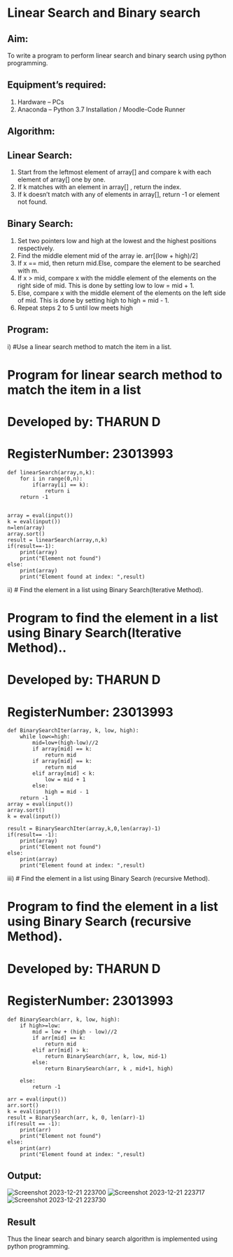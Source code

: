 # Linear Search and Binary search
## Aim:
To write a program to perform linear search and binary search using python programming.
## Equipment’s required:
1.	Hardware – PCs
2.	Anaconda – Python 3.7 Installation / Moodle-Code Runner
## Algorithm:
## Linear Search:
1.	Start from the leftmost element of array[] and compare k with each element of array[] one by one.
2.	If k matches with an element in array[] , return the index.
3.	If k doesn’t match with any of elements in array[], return -1 or element not found.
## Binary Search:
1.	Set two pointers low and high at the lowest and the highest positions respectively.
2.	Find the middle element mid of the array ie. arr[(low + high)/2]
3.	If x == mid, then return mid.Else, compare the element to be searched with m.
4.	If x > mid, compare x with the middle element of the elements on the right side of mid. This is done by setting low to low = mid + 1.
5.	Else, compare x with the middle element of the elements on the left side of mid. This is done by setting high to high = mid - 1.
6.	Repeat steps 2 to 5 until low meets high
## Program:
i)	#Use a linear search method to match the item in a list.
# Program for linear search method to match the item in a list
# Developed by: THARUN D
# RegisterNumber: 23013993
~~~
def linearSearch(array,n,k):
    for i in range(0,n):
        if(array[i] == k):
            return i
    return -1
            
    
array = eval(input())
k = eval(input())
n=len(array)
array.sort()
result = linearSearch(array,n,k)
if(result==-1):
    print(array)
    print("Element not found")
else:
    print(array)
    print("Element found at index: ",result)
~~~
ii)	# Find the element in a list using Binary Search(Iterative Method).
# Program to find the element in a list using Binary Search(Iterative Method)..
# Developed by: THARUN D
# RegisterNumber: 23013993
~~~ 
def BinarySearchIter(array, k, low, high):
    while low<=high:
        mid=low+(high-low)//2
        if array[mid] == k:
            return mid
        if array[mid] == k:
            return mid
        elif array[mid] < k:
            low = mid + 1
        else:
            high = mid - 1
    return -1    
array = eval(input())
array.sort()
k = eval(input()) 

result = BinarySearchIter(array,k,0,len(array)-1)
if(result== -1):
    print(array)
    print("Element not found")
else:
    print(array)
    print("Element found at index: ",result)
~~~
iii)	# Find the element in a list using Binary Search (recursive Method).
# Program to find the element in a list using Binary Search (recursive Method).
# Developed by: THARUN D
# RegisterNumber: 23013993
~~~
def BinarySearch(arr, k, low, high):
    if high>=low:
        mid = low + (high - low)//2
        if arr[mid] == k:
            return mid
        elif arr[mid] > k:
            return BinarySearch(arr, k, low, mid-1)
        else:
            return BinarySearch(arr, k , mid+1, high) 

    else:
        return -1
        
arr = eval(input())
arr.sort()
k = eval(input()) 
result = BinarySearch(arr, k, 0, len(arr)-1)
if(result == -1):
    print(arr)
    print("Element not found")
else:
    print(arr)
    print("Element found at index: ",result)
~~~
## Output:
![Screenshot 2023-12-21 223700](https://github.com/THARUNDT/Search-Algorithm/assets/144871537/bc19b49c-f5ad-459e-b321-7b2a8163c8ed)
![Screenshot 2023-12-21 223717](https://github.com/THARUNDT/Search-Algorithm/assets/144871537/1e6cf53d-c2cf-4bd5-8ca0-7c5a3e9fa5cb)
![Screenshot 2023-12-21 223730](https://github.com/THARUNDT/Search-Algorithm/assets/144871537/f878c263-0097-4d79-83f4-bd99c23494af)


## Result
Thus the linear search and binary search algorithm is implemented using python programming.
